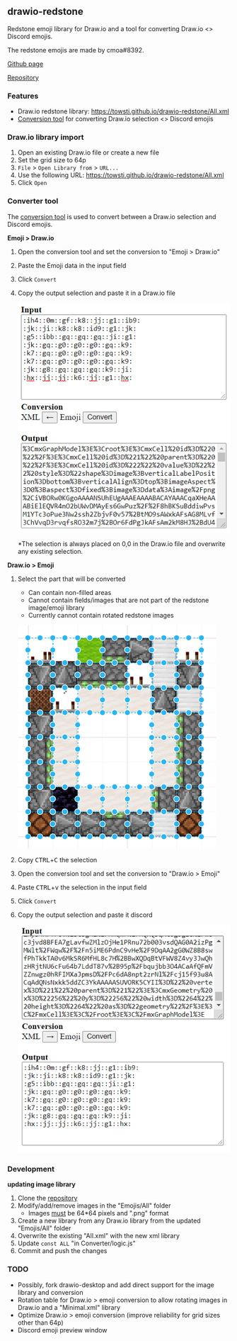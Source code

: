 ## drawio-redstone

Redstone emoji library for Draw.io and a tool for converting Draw.io <> Discord emojis.  

The redstone emojis are made by cmoa#8392.

[Github page](https://towsti.github.io/drawio-redstone)

[Repository](https://github.com/Towsti/drawio-redstone.git)

### Features

- Draw.io redstone library: https://towsti.github.io/drawio-redstone/All.xml
- [Conversion tool](Converter/index.html) for converting Draw.io selection <> Discord emojis

### Draw.io library import

1. Open an existing Draw.io file or create a new file
2. Set the grid size to 64p
3. `File` >  `Open Library from` > `URL...`
4. Use the following URL: https://towsti.github.io/drawio-redstone/All.xml
5. Click `Open`

### Converter tool

The [conversion tool](Converter/index.html) is used to convert between a Draw.io selection and Discord emojis.

**Emoji > Draw.io**

1. Open the conversion tool and set the conversion to "Emoji > Draw.io"

2. Paste the Emoji data in the input field

3. Click `Convert`

4. Copy the output selection and paste it in a Draw.io file

   ![](resources/emojiToDrawio.png)

   *The selection is always placed on 0,0 in the Draw.io file and overwrite any existing selection.

**Draw.io > Emoji**

1. Select the part that will be converted

   - Can contain non-filled areas
   - Cannot contain fields/images that are not part of the redstone image/emoji library
   - Currently cannot contain rotated redstone images

   ![](resources/selectionArea.png)

2. Copy <kbd>CTRL</kbd>+<kbd>C</kbd> the selection

3. Open the conversion tool and set the conversion to "Draw.io > Emoji" 

4. Paste <kbd>CTRL</kbd>+<kbd>v</kbd> the selection in the input field

5. Click `Convert`

6. Copy the output selection and paste it discord

   ![](resources/drawioToEmoji.png)

### Development

**updating image library**

1. Clone the [repository](https://github.com/Towsti/drawio-redstone.git)
2. Modify/add/remove images in the "Emojis/All" folder
   - Images <u>must</u> be 64*64 pixels and ".png" format
3. Create a new library from any Draw.io library from the updated "Emojis/All" folder
4. Overwrite the existing "All.xml" with the new xml library
5. Update `const ALL` "in Converter/logic.js"
6. Commit and push the changes 

### TODO

- Possibly, fork drawio-desktop and add direct support for the image library and conversion
- Rotation table for Draw.io > emoji conversion to allow rotating images in Draw.io and a "Minimal.xml" library
- Optimize Draw.io > emoji conversion (improve reliability for grid sizes other than 64p)
- Discord emoji preview window


